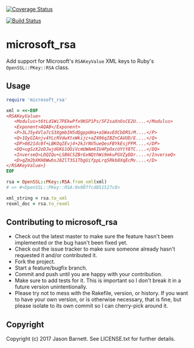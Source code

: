 [![Coverage Status](https://coveralls.io/repos/github/jasonwbarnett/microsoft_rsa/badge.svg?branch=master)](https://coveralls.io/github/jasonwbarnett/microsoft_rsa?branch=master)

[![Build Status](https://travis-ci.org/jasonwbarnett/microsoft_rsa.svg?branch=master)](https://travis-ci.org/jasonwbarnett/microsoft_rsa)

microsoft_rsa
=============

Add support for Microsoft's `RSAKeyValue` XML keys to Ruby's `OpenSSL::PKey::RSA` class.

Usage
-----

```ruby
require 'microsoft_rsa'

xml = <<-EOF
<RSAKeyValue>
   <Modulus>t6tLd1Wi7PEkwPfx9KGP1Ps/5F2saXnOsCE2U....</Modulus>
   <Exponent>AQAB</Exponent>
   <P>3LJ5y4Vla7cS3XgmbIH5dQgppUHa+aSWavEOCbDRS/M....</P>
   <Q>1QyGIAnjv4YLcRVdwXtxWkijc+aZ496qIBZnCAUUD/E....</Q>
   <DP>0821dc0f+LBKOqIEvj4+2kJrNV5ueQesFBYkEsjPFM....</DP>
   <DQ>ugSzX2oDJwjdGKG1OOiVcmUWAm6IU4PpOxcUYtY8TC....</DQ>
   <InverseQ>LDQIQu+LSB6CSZBrGxNQthWi9mkuPGVZyDDr....</InverseQ>
   <D>qZm2bXKH8WwbsJ8ZlT3S1TbgUifppLrqSRkb8XqEcMv....</D>
</RSAKeyValue>}
EOF

rsa = OpenSSL::PKey::RSA.from_xml(xml)
# => #<OpenSSL::PKey::RSA:0x007fcd851527c8>

xml_string = rsa.to_xml
rexml_doc = rsa.to_rexml
```

Contributing to microsoft_rsa
-----------------------------

* Check out the latest master to make sure the feature hasn't been implemented or the bug hasn't been fixed yet.
* Check out the issue tracker to make sure someone already hasn't requested it and/or contributed it.
* Fork the project.
* Start a feature/bugfix branch.
* Commit and push until you are happy with your contribution.
* Make sure to add tests for it. This is important so I don't break it in a future version unintentionally.
* Please try not to mess with the Rakefile, version, or history. If you want to have your own version, or is otherwise necessary, that is fine, but please isolate to its own commit so I can cherry-pick around it.

Copyright
---------

Copyright (c) 2017 Jason Barnett. See LICENSE.txt for
further details.
